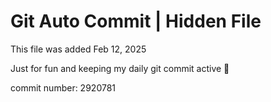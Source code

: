 # Git Auto Commit | Hidden File

This file was added Feb 12, 2025

Just for fun and keeping my daily git commit active 🤪

commit number: 2920781
